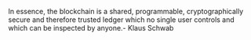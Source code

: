 In essence, the blockchain is a shared, programmable, cryptographically secure and therefore trusted ledger which no single user controls and which can be inspected by anyone.- Klaus Schwab
